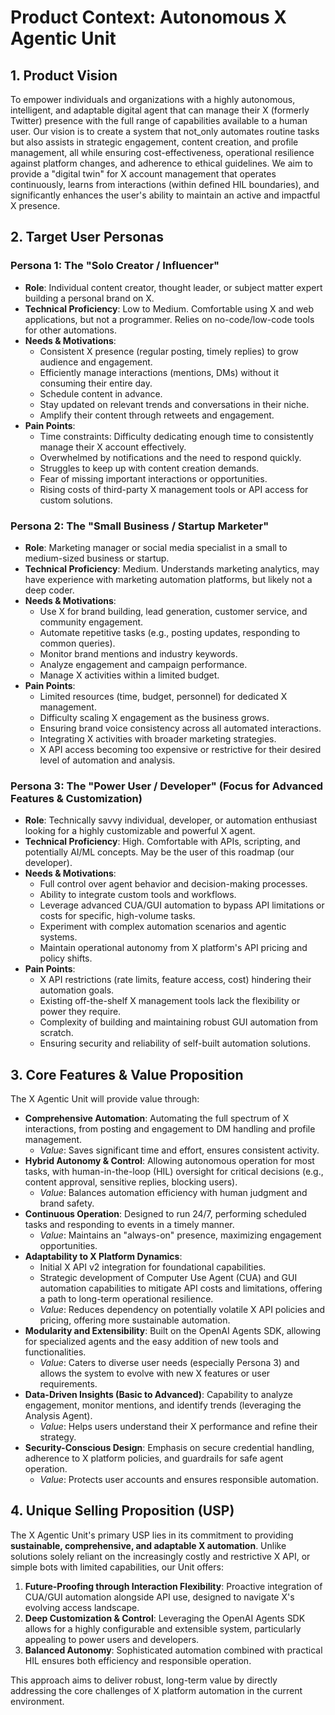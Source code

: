 # Product Context: Autonomous X Agentic Unit

## 1. Product Vision

To empower individuals and organizations with a highly autonomous, intelligent, and adaptable digital agent that can manage their X (formerly Twitter) presence with the full range of capabilities available to a human user. Our vision is to create a system that not_only automates routine tasks but also assists in strategic engagement, content creation, and profile management, all while ensuring cost-effectiveness, operational resilience against platform changes, and adherence to ethical guidelines. We aim to provide a "digital twin" for X account management that operates continuously, learns from interactions (within defined HIL boundaries), and significantly enhances the user's ability to maintain an active and impactful X presence.

## 2. Target User Personas

### Persona 1: The "Solo Creator / Influencer"

*   **Role**: Individual content creator, thought leader, or subject matter expert building a personal brand on X.
*   **Technical Proficiency**: Low to Medium. Comfortable using X and web applications, but not a programmer. Relies on no-code/low-code tools for other automations.
*   **Needs & Motivations**:
    *   Consistent X presence (regular posting, timely replies) to grow audience and engagement.
    *   Efficiently manage interactions (mentions, DMs) without it consuming their entire day.
    *   Schedule content in advance.
    *   Stay updated on relevant trends and conversations in their niche.
    *   Amplify their content through retweets and engagement.
*   **Pain Points**:
    *   Time constraints: Difficulty dedicating enough time to consistently manage their X account effectively.
    *   Overwhelmed by notifications and the need to respond quickly.
    *   Struggles to keep up with content creation demands.
    *   Fear of missing important interactions or opportunities.
    *   Rising costs of third-party X management tools or API access for custom solutions.

### Persona 2: The "Small Business / Startup Marketer"

*   **Role**: Marketing manager or social media specialist in a small to medium-sized business or startup.
*   **Technical Proficiency**: Medium. Understands marketing analytics, may have experience with marketing automation platforms, but likely not a deep coder.
*   **Needs & Motivations**:
    *   Use X for brand building, lead generation, customer service, and community engagement.
    *   Automate repetitive tasks (e.g., posting updates, responding to common queries).
    *   Monitor brand mentions and industry keywords.
    *   Analyze engagement and campaign performance.
    *   Manage X activities within a limited budget.
*   **Pain Points**:
    *   Limited resources (time, budget, personnel) for dedicated X management.
    *   Difficulty scaling X engagement as the business grows.
    *   Ensuring brand voice consistency across all automated interactions.
    *   Integrating X activities with broader marketing strategies.
    *   X API access becoming too expensive or restrictive for their desired level of automation and analysis.

### Persona 3: The "Power User / Developer" (Focus for Advanced Features & Customization)

*   **Role**: Technically savvy individual, developer, or automation enthusiast looking for a highly customizable and powerful X agent.
*   **Technical Proficiency**: High. Comfortable with APIs, scripting, and potentially AI/ML concepts. May be the user of this roadmap (our developer).
*   **Needs & Motivations**:
    *   Full control over agent behavior and decision-making processes.
    *   Ability to integrate custom tools and workflows.
    *   Leverage advanced CUA/GUI automation to bypass API limitations or costs for specific, high-volume tasks.
    *   Experiment with complex automation scenarios and agentic systems.
    *   Maintain operational autonomy from X platform's API pricing and policy shifts.
*   **Pain Points**:
    *   X API restrictions (rate limits, feature access, cost) hindering their automation goals.
    *   Existing off-the-shelf X management tools lack the flexibility or power they require.
    *   Complexity of building and maintaining robust GUI automation from scratch.
    *   Ensuring security and reliability of self-built automation solutions.

## 3. Core Features & Value Proposition

The X Agentic Unit will provide value through:

*   **Comprehensive Automation**: Automating the full spectrum of X interactions, from posting and engagement to DM handling and profile management.
    *   *Value*: Saves significant time and effort, ensures consistent activity.
*   **Hybrid Autonomy & Control**: Allowing autonomous operation for most tasks, with human-in-the-loop (HIL) oversight for critical decisions (e.g., content approval, sensitive replies, blocking users).
    *   *Value*: Balances automation efficiency with human judgment and brand safety.
*   **Continuous Operation**: Designed to run 24/7, performing scheduled tasks and responding to events in a timely manner.
    *   *Value*: Maintains an "always-on" presence, maximizing engagement opportunities.
*   **Adaptability to X Platform Dynamics**:
    *   Initial X API v2 integration for foundational capabilities.
    *   Strategic development of Computer Use Agent (CUA) and GUI automation capabilities to mitigate API costs and limitations, offering a path to long-term operational resilience.
    *   *Value*: Reduces dependency on potentially volatile X API policies and pricing, offering more sustainable automation.
*   **Modularity and Extensibility**: Built on the OpenAI Agents SDK, allowing for specialized agents and the easy addition of new tools and functionalities.
    *   *Value*: Caters to diverse user needs (especially Persona 3) and allows the system to evolve with new X features or user requirements.
*   **Data-Driven Insights (Basic to Advanced)**: Capability to analyze engagement, monitor mentions, and identify trends (leveraging the Analysis Agent).
    *   *Value*: Helps users understand their X performance and refine their strategy.
*   **Security-Conscious Design**: Emphasis on secure credential handling, adherence to X platform policies, and guardrails for safe agent operation.
    *   *Value*: Protects user accounts and ensures responsible automation.

## 4. Unique Selling Proposition (USP)

The X Agentic Unit's primary USP lies in its commitment to providing **sustainable, comprehensive, and adaptable X automation**. Unlike solutions solely reliant on the increasingly costly and restrictive X API, or simple bots with limited capabilities, our Unit offers:

1.  **Future-Proofing through Interaction Flexibility**: Proactive integration of CUA/GUI automation alongside API use, designed to navigate X's evolving access landscape.
2.  **Deep Customization & Control**: Leveraging the OpenAI Agents SDK allows for a highly configurable and extensible system, particularly appealing to power users and developers.
3.  **Balanced Autonomy**: Sophisticated automation combined with practical HIL ensures both efficiency and responsible operation.

This approach aims to deliver robust, long-term value by directly addressing the core challenges of X platform automation in the current environment.